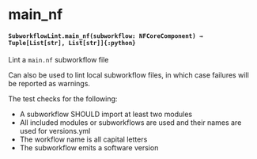 # main_nf

#### `SubworkflowLint.main_nf(subworkflow: NFCoreComponent) → Tuple[List[str], List[str]]{:python}`

Lint a `main.nf` subworkflow file

Can also be used to lint local subworkflow files,
in which case failures will be reported as
warnings.

The test checks for the following:

- A subworkflow SHOULD import at least two modules
- All included modules or subworkflows are used and their names are used for versions.yml
- The workflow name is all capital letters
- The subworkflow emits a software version
